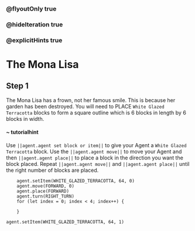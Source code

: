 ### @flyoutOnly true
### @hideIteration true
### @explicitHints true

# The Mona Lisa

## Step 1
The Mona Lisa has a frown, not her famous smile. This is because her garden has been destroyed. You will need to PLACE `White Glazed Terracotta` blocks to form a square outline which is 6 blocks in length by 6 blocks in width.

#### ~ tutorialhint 
Use ``||agent.agent set block or item||`` to give your Agent a `White Glazed Terracotta` block. Use the ``||agent.agent move||`` to move your Agent and then ``||agent.agent place||`` to place a block in the direction you want the block placed. Repeat ``||agent.agent move||`` and ``||agent.agent place||`` until the right number of blocks are placed.

```ghost
    agent.setItem(WHITE_GLAZED_TERRACOTTA, 64, 0)
    agent.move(FORWARD, 0)
    agent.place(FORWARD)
    agent.turn(RIGHT_TURN)
    for (let index = 0; index < 4; index++) {
    	
    }
```
```template
agent.setItem(WHITE_GLAZED_TERRACOTTA, 64, 1)
```
```package
```
